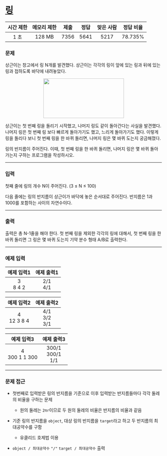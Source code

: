 # [링](https://www.acmicpc.net/problem/3036)

<div align = center>

| 시간 제한 | 메모리 제한 | 제출  | 정답  | 맞은 사람 | 정답 비율 |
| :-------: | :---------: | :---: | :---: | :-------: | :-------: |
|   1 초    |   128 MB    | 7356  | 5641  |   5217    |  78.735%  |

</div>

### 문제

상근이는 창고에서 링 N개를 발견했다. 상근이는 각각의 링이 앞에 있는 링과 뒤에 있는 링과 접하도록 바닥에 내려놓았다.

<div align = center>
  <img src = "https://upload.acmicpc.net/44a0e81a-3870-4e94-8db0-73543fca3aa6/-/preview/" width = "259" height = "127"/>
</div>

상근이는 첫 번째 링을 돌리기 시작했고, 나머지 링도 같이 돌아간다는 사실을 발견했다. 나머지 링은 첫 번째 링 보다 빠르게 돌아가기도 했고, 느리게 돌아가기도 했다. 이렇게 링을 돌리다 보니 첫 번째 링을 한 바퀴 돌리면, 나머지 링은 몇 바퀴 도는지 궁금해졌다.

링의 반지름이 주어진다. 이때, 첫 번째 링을 한 바퀴 돌리면, 나머지 링은 몇 바퀴 돌아가는지 구하는 프로그램을 작성하시오.

---

### 입력

첫째 줄에 링의 개수 N이 주어진다. (3 ≤ N ≤ 100)

다음 줄에는 링의 반지름이 상근이가 바닥에 놓은 순서대로 주어진다. 반지름은 1과 1000를 포함하는 사이의 자연수이다.

---

### 출력

출력은 총 N-1줄을 해야 한다. 첫 번째 링을 제외한 각각의 링에 대해서, 첫 번째 링을 한 바퀴 돌리면 그 링은 몇 바퀴 도는지 기약 분수 형태 A/B로 출력한다.

---

### 예제 입력

| 예제 입력1  | 예제 출력1  |
| :---------: | :---------: |
| 3<br/>8 4 2 | 2/1<br/>4/1 |

|   예제 입력2   |     예제 출력2      |
| :------------: | :-----------------: |
| 4<br/>12 3 8 4 | 4/1<br/>3/2<br/>3/1 |

|    예제 입력3     |       예제 출력3        |
| :---------------: | :---------------------: |
| 4<br/>300 1 1 300 | 300/1<br/>300/1<br/>1/1 |

---

### 문제 접근

  - 첫번째로 입력받은 링의 반지름을 기준으로 이후 입력받는 반지름들마다 각각 둘레의 비율을 구하는 문제

    - 원의 둘레는 `2πr`이므로 두 원의 둘레의 비율은 반지름의 비율과 같음
  
  - 기준 링의 반지름을 `object`, 대상 링의 반지름을 `target`라고 하고 두 반지름의 최대공약수를 구함

    - 유클리드 호제법 이용

  - `object / 최대공약수` `"/"` `target / 최대공약수` 출력 